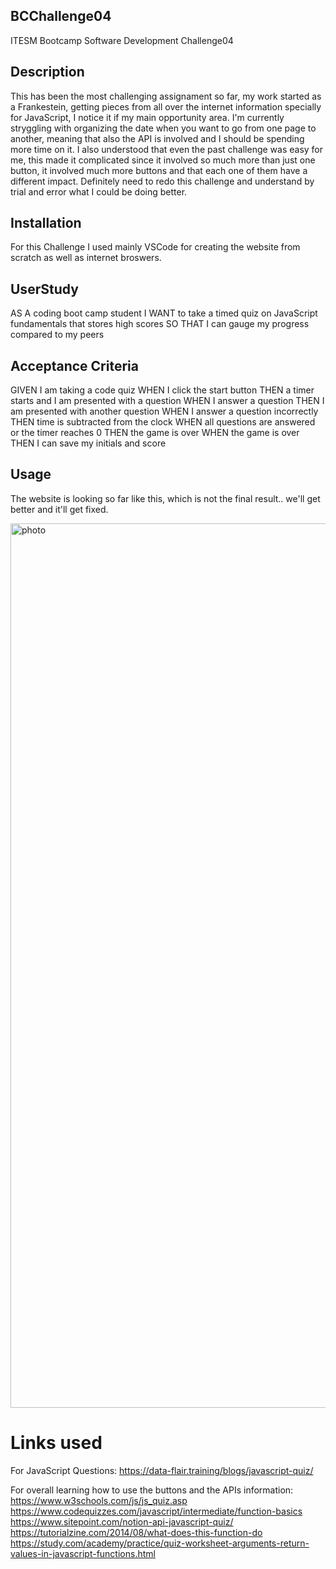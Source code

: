 ## BCChallenge04
ITESM Bootcamp Software Development Challenge04

## Description

This has been the most challenging assignament so far, my work started as a Frankestein, getting pieces from all over the internet information specially for JavaScript, I notice it if my main opportunity area. I'm currently stryggling with organizing the date when you want to go from one page to another, meaning that also the API is involved and I should be spending more time on it. I also understood that even the past challenge was easy for me, this made it complicated since it involved so much more than just one button, it involved much more buttons and that each one of them have a different impact. Definitely need to redo this challenge and understand by trial and error what I could be doing better.

## Installation

For this Challenge I used mainly VSCode for creating the website from scratch as well as internet broswers. 

## UserStudy 
AS A coding boot camp student
I WANT to take a timed quiz on JavaScript fundamentals that stores high scores
SO THAT I can gauge my progress compared to my peers

## Acceptance Criteria
GIVEN I am taking a code quiz
WHEN I click the start button
THEN a timer starts and I am presented with a question
WHEN I answer a question
THEN I am presented with another question
WHEN I answer a question incorrectly
THEN time is subtracted from the clock
WHEN all questions are answered or the timer reaches 0
THEN the game is over
WHEN the game is over
THEN I can save my initials and score

## Usage

The website is looking so far like this, which is not the final result.. we'll get better and it'll get fixed.

<img width="1415" alt="photo" src="https://user-images.githubusercontent.com/126216168/231058844-0ea80c8f-d492-4229-9eb5-2345551da8bb.png">

# Links used

For JavaScript Questions: https://data-flair.training/blogs/javascript-quiz/

For overall learning how to use the buttons and the APIs information:
https://www.w3schools.com/js/js_quiz.asp
https://www.codequizzes.com/javascript/intermediate/function-basics
https://www.sitepoint.com/notion-api-javascript-quiz/
https://tutorialzine.com/2014/08/what-does-this-function-do
https://study.com/academy/practice/quiz-worksheet-arguments-return-values-in-javascript-functions.html



